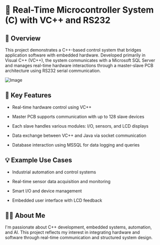 # 📡 Real-Time Microcontroller System (C) with VC++ and RS232
## 📌 Overview
This project demonstrates a C++-based control system that bridges application software with embedded hardware. Developed primarily in Visual C++ (VC++), the system communicates with a Microsoft SQL Server and manages real-time hardware interactions through a master-slave PCB architecture using RS232 serial communication.

![Image](https://github.com/user-attachments/assets/60065434-7fa2-435e-acb7-f714ac635c0a)

## 🎯 Key Features
- Real-time hardware control using VC++

- Master PCB supports communication with up to 128 slave devices

- Each slave handles various modules: I/O, sensors, and LCD displays

- Data exchange between VC++ and Java via socket communication

- Database interaction using MSSQL for data logging and queries

## 💡 Example Use Cases
- Industrial automation and control systems

- Real-time sensor data acquisition and monitoring

- Smart I/O and device management

- Embedded user interface with LCD feedback

## 👨‍💻 About Me
I'm passionate about C++ development, embedded systems, automation, and AI.
This project reflects my interest in integrating hardware and software through real-time communication and structured system design.

